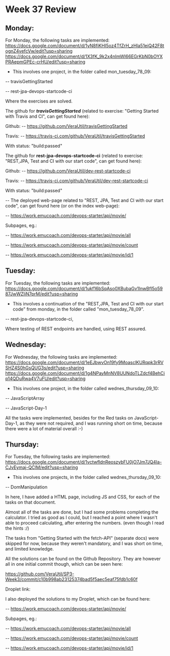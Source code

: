 # Week 37 Review

## Monday:
For Monday, the following tasks are implemented:
https://docs.google.com/document/d/1yN8fiKHI5oz4TfZrH_zHla51eiQ42F8tognZ4vefcVw/edit?usp=sharing
https://docs.google.com/document/d/1X3fK_9k2x4nImWI66EGrKbN0bOYXPRAepmGPEc-crHU/edit?usp=sharing
- This involves one project, in the folder called mon_tuesday_78_09:

-- travisGettingStarted

-- rest-jpa-devops-startcode-ci

Where the exercises are solved.

The github for ***travisGettingStarted*** (related to exercise: "Getting Started with Travis and CI", can get found here):

Github: -- https://github.com/VeraUtil/travisGettingStarted

Travis: -- https://travis-ci.com/github/VeraUtil/travisGettingStarted

With status: "build:passed"

The github for **rest-jpa-devops-startcode-ci** (related to exercise: "REST,JPA, Test and CI with our start code", can get found here):

Github: -- https://github.com/VeraUtil/dev-rest-startcode-ci

Travis: -- https://travis-ci.com/github/VeraUtil/dev-rest-startcode-ci

With status: "build:passed"

-- The deployed web-page related to "REST, JPA, Test and CI with our start code", can get found here (or on the index web-page):

-- https://work.emucoach.com/devops-starter/api/movie/

Subpages, eg.: 

-- https://work.emucoach.com/devops-starter/api/movie/all

-- https://work.emucoach.com/devops-starter/api/movie/count

-- https://work.emucoach.com/devops-starter/api/movie/id/1

## Tuesday:
For Tuesday, the following tasks are implemented:
https://docs.google.com/document/d/1ukf16bSqAso0XBubaGv1InwBfl5o5987JwWZIiN7prM/edit?usp=sharing
- This involves a continuation of the "REST,JPA, Test and CI with our start code" from monday, in the folder called "mon_tuesday_78_09".

-- rest-jpa-devops-startcode-ci, 

Where testing of REST endpoints are handled, using REST assured. 

## Wednesday:
For Wednesday, the following tasks are implemented:
https://docs.google.com/document/d/1eEJbwvOn19fy9MoasclKURqpk3rRVSHZ4S0hGsQUG3s/edit?usp=sharing
https://docs.google.com/document/d/1g4NPayMnNV8UUNdoTLZdcf4BehCip14QDuRwa4V7uFU/edit?usp=sharing
- This involves one project, in the folder called wednes_thursday_09_10:

-- JavaScriptArray

-- JavaScript-Day-1

All the tasks were implemented, besides for the Red tasks on JavaScript-Day-1, as they were not required, and I was running short on time, because there were a lot of material overall :-)


## Thursday:
For Tuesday, the following tasks are implemented:
https://docs.google.com/document/d/1vctwfldnReoszybFU0jO7Jm7JQ4Ia-CJvEymaj-QClM/edit?usp=sharing
- This involves one projects, in the folder called wednes_thursday_09_10:

-- DomManipulation

In here, I have added a HTML page, including JS and CSS, for each of the tasks on that document. 

Almost all of the tasks are done, but I had some problems completing the calculator. I tried as good as I could, but I reached a point where I wasn't able to proceed calculating, after entering the numbers. (even though I read the hints :/) 

The tasks from "Getting Started with the fetch-API" (separate docs) were skipped for now, because they weren't mandatory, and I was short on time, and limited knowledge.

All the solutions can be found on the Github Repository. They are however all in one initial commit though, which can be seen here:

https://github.com/VeraUtil/SP3-Week3/commit/c10b998ab23125374bad5f5aec5eaf75fdb1c60f

Droplet link: 

I also deployed the solutions to my Droplet, which can be found here:

-- https://work.emucoach.com/devops-starter/api/movie/

Subpages, eg.: 

-- https://work.emucoach.com/devops-starter/api/movie/all

-- https://work.emucoach.com/devops-starter/api/movie/count

-- https://work.emucoach.com/devops-starter/api/movie/id/1
